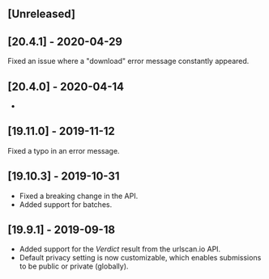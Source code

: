 ## [Unreleased]


## [20.4.1] - 2020-04-29
Fixed an issue where a "download" error message constantly appeared.

## [20.4.0] - 2020-04-14
-


## [19.11.0] - 2019-11-12
Fixed a typo in an error message.

## [19.10.3] - 2019-10-31
  - Fixed a breaking change in the API.
  - Added support for batches.

## [19.9.1] - 2019-09-18
  - Added support for the _Verdict_ result from the urlscan.io API.
  - Default privacy setting is now customizable, which enables submissions to be public or private (globally).
